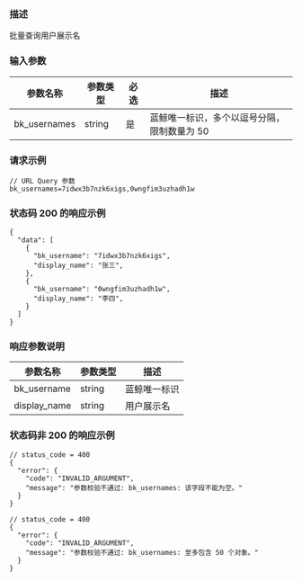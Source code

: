 ### 描述

批量查询用户展示名

### 输入参数

| 参数名称         | 参数类型   | 必选 | 描述                      |
|--------------|--------|----|-------------------------|
| bk_usernames | string | 是  | 蓝鲸唯一标识，多个以逗号分隔，限制数量为 50 |

### 请求示例

```
// URL Query 参数
bk_usernames=7idwx3b7nzk6xigs,0wngfim3uzhadh1w
```

### 状态码 200 的响应示例

```json5
{
  "data": [
    {
      "bk_username": "7idwx3b7nzk6xigs",
      "display_name": "张三",
    },
    {
      "bk_username": "0wngfim3uzhadh1w",
      "display_name": "李四",
    }
  ]
}
```

### 响应参数说明

| 参数名称         | 参数类型   | 描述     |
|--------------|--------|--------|
| bk_username  | string | 蓝鲸唯一标识 |
| display_name | string | 用户展示名  |

### 状态码非 200 的响应示例

```json5
// status_code = 400
{
  "error": {
    "code": "INVALID_ARGUMENT",
    "message": "参数校验不通过: bk_usernames: 该字段不能为空。"
  }
}
```

```json5
// status_code = 400
{
  "error": {
    "code": "INVALID_ARGUMENT",
    "message": "参数校验不通过: bk_usernames: 至多包含 50 个对象。"
  }
}
```
